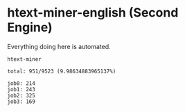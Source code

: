 # htext-miner-english (Second Engine)

Everything doing here is automated.

```
htext-miner

total: 951/9523 (9.98634883965137%)

job0: 214
job1: 243
job2: 325
job3: 169
```